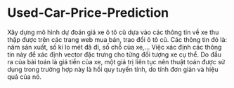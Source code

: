 # Used-Car-Price-Prediction

Xây dựng mô hình dự đoán giá xe ô tô cũ dựa vào các thông tin về xe thu thập được trên các trang web mua bán, trao đổi ô tô cũ. Các thông tin đó là: năm sản xuất, số ki lo mét đã 
đi, số chỗ của xe,... Việc xác định các thông tin này để xác định vector đặc trưng cho từng đối tượng xe cụ thể. Do đầu ra của bài toán là giá tiền của xe, một giá trị liên tục nên thuật toán được sử dụng trong trường hợp này là hồi quy tuyến tính, do tính đơn giản và hiệu quả của nó.
